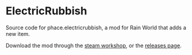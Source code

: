 # ElectricRubbish
Source code for phace.electricrubbish, a mod for Rain World that adds a new item.

Download the mod through the <a href="https://steamcommunity.com/sharedfiles/filedetails/?id=3010967605">steam workshop</a>, or the <a href="https://github.com/Phacenox/ElectricRubbish/releases">releases page</a>.
